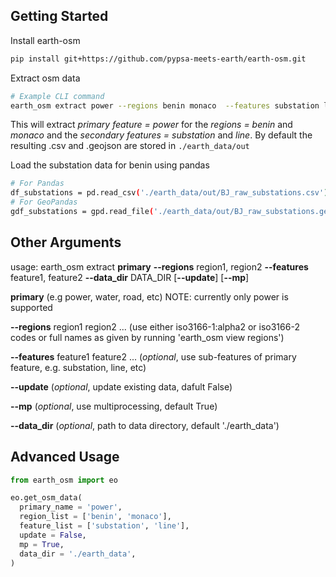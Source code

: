 ## Getting Started
Install earth-osm
```bash
pip install git+https://github.com/pypsa-meets-earth/earth-osm.git
```

Extract osm data
```bash
# Example CLI command
earth_osm extract power --regions benin monaco  --features substation line
```
This will extract
*primary feature = power* for the *regions = benin* and *monaco* and the *secondary features = substation* and *line*.
By default the resulting .csv and .geojson are stored in `./earth_data/out`

Load the substation data for benin using pandas
```bash
# For Pandas
df_substations = pd.read_csv('./earth_data/out/BJ_raw_substations.csv')
# For GeoPandas
gdf_substations = gpd.read_file('./earth_data/out/BJ_raw_substations.geojson')
```

## Other Arguments
usage: earth_osm extract **primary** **--regions** region1, region2 **--features** feature1, feature2 **--data_dir** DATA_DIR [**--update**] [**--mp**] 

  **primary** (e.g power, water, road, etc) NOTE: currently only power is supported

  **--regions** region1 region2 ... (use either iso3166-1:alpha2 or iso3166-2 codes or full names as given by running 'earth_osm view regions')

  **--features** feature1 feature2 ... (*optional*, use sub-features of primary feature, e.g. substation, line, etc)

  **--update** (*optional*, update existing data, dafult False)

  **--mp** (*optional*, use multiprocessing, default True)
  
  **--data_dir** (*optional*, path to data directory, default './earth_data')
                      

## Advanced Usage

```py
from earth_osm import eo

eo.get_osm_data(
  primary_name = 'power',
  region_list = ['benin', 'monaco'],
  feature_list = ['substation', 'line'],
  update = False,
  mp = True,
  data_dir = './earth_data',
)
```

